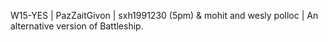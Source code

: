W15-YES | PazZaitGivon | sxh1991230 (5pm) & mohit and wesly polloc | An alternative version of Battleship.
